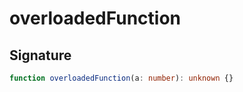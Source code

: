 # overloadedFunction

## Signature

```typescript
function overloadedFunction(a: number): unknown {}
```
